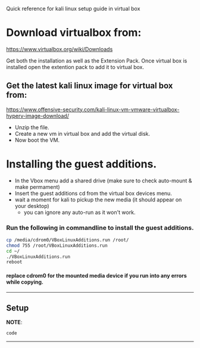 Quick reference for kali linux setup guide in virtual box

# Download virtualbox from:
https://www.virtualbox.org/wiki/Downloads

Get both the installation as well as the Extension Pack.
Once virtual box is installed open the extention pack to add it to virtual box.

## Get the latest kali linux image for virtual box from:
https://www.offensive-security.com/kali-linux-vm-vmware-virtualbox-hyperv-image-download/

- Unzip the file.
- Create a new vm in virtual box and add the virtual disk.
- Now boot the VM.


# Installing the guest additions.
- In the Vbox menu add a shared drive (make sure to check auto-mount & make permament)
- Insert the guest additions cd from the virtual box devices menu.
- wait a moment for kali to pickup the new media (it should appear on your desktop)
  - you can ignore any auto-run as it won't work.

### Run the following in commandline to install the guest additions.
```bash
cp /media/cdrom0/VBoxLinuxAdditions.run /root/
chmod 755 /root/VBoxLinuxAdditions.run
cd ~/
./VBoxLinuxAdditions.run
reboot
```

#### replace cdrom0 for the mounted media device if you run into any errors while copying.


- - -

## Setup

**NOTE**:
```bash
code
```


- - -
